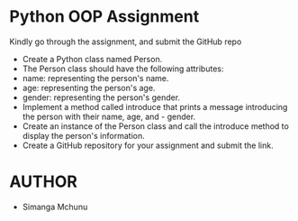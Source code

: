 # Python OOP Assignment

Kindly go through the assignment, and submit the GitHub repo

- Create a Python class named Person.
- The Person class should have the following attributes:
- name: representing the person's name.
- age: representing the person's age.
- gender: representing the person's gender.
- Implement a method called introduce that prints a message introducing the person with their name, age, and - gender.
- Create an instance of the Person class and call the introduce method to display the person's information.
- Create a GitHub repository for your assignment and submit the link.


# AUTHOR
- Simanga Mchunu